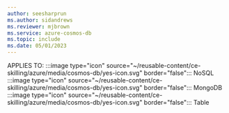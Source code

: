 ```yaml
---
author: seesharprun
ms.author: sidandrews
ms.reviewer: mjbrown
ms.service: azure-cosmos-db
ms.topic: include
ms.date: 05/01/2023
---
```


APPLIES TO:
:::image type="icon" source="~/reusable-content/ce-skilling/azure/media/cosmos-db/yes-icon.svg" border="false":::
NoSQL
:::image type="icon" source="~/reusable-content/ce-skilling/azure/media/cosmos-db/yes-icon.svg" border="false":::
MongoDB
:::image type="icon" source="~/reusable-content/ce-skilling/azure/media/cosmos-db/yes-icon.svg" border="false":::
Table
